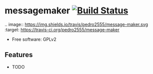 # messagemaker [![Build Status](https://travis-ci.org/pedro2555/message-maker.svg?branch=master)](https://travis-ci.org/pedro2555/message-maker)

.. image:: https://img.shields.io/travis/pedro2555/message-maker.svg
        :target: https://travis-ci.org/pedro2555/message-maker




* Free software: GPLv2

Features
--------

* TODO
